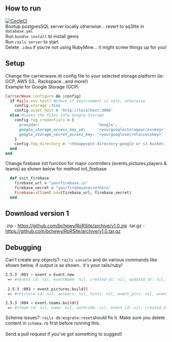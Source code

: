 ## How to run
[![CircleCI](https://circleci.com/gh/bchewy/RoRSite/tree/master.svg?style=svg&circle-token=9f4034f0b2cb346461a973a32c3957ae6eb52a3a)](https://circleci.com/gh/bchewy/RoRSite/tree/master)
<br>
Bootup postgresSQL server locally otherwise... revert to sq3lite in `database.yml`<br>
Run `bundle install` to install gems<br>
Run `rails server` to start<br>
Delete `.idea` if you're not using RubyMine... it might screw things up for you!
## Setup
Change the carrierwave.rb config file to your selected storage platform (ie: GCP, AWS S3.. Rackspace.. and more!)
<br>
Example for Google Storage (GCP)
```ruby
CarrierWave.configure do |config|
  if Rails.env.test? #Check if environment is test, otherwise
    config.storage :file
    config.asset_host = 'http://localhost:3000'
  else #saves the files into Google Storage
    config.fog_credentials = {
      provider:                         'Google',
      google_storage_access_key_id:     '<yourgooglestorageaccesskey>',
      google_storage_secret_access_key: '<yourgooglesecretaccesskey>'
    }
    config.fog_directory = '<theappspot-directory-google or s3 bucket.. etc>'
  end
end
```
Change firebase init function for major controllers (events,pictures,players & teams) as shown below for method init_firebase
```ruby
  def init_firebase
    firebase_url = "yourfirebase.io"
    firebase_secret = "yourfirebasesecrethere"
    Firebase::Client.new(firebase_url, firebase_secret)
  end
```
## Download version 1
.zip - https://github.com/bchewy/RoRSite/archive/v1.0.zip
.tar.gz - https://github.com/bchewy/RoRSite/archive/v1.0.tar.gz
## Debugging
Can't create any objects?:
`rails console` and do various commands like shown below, if output is as shown.. it's your rails/ruby!

```bash
2.5.3 :001 > event = Event.new
 => #<Event id: nil, eventName: nil, created_at: nil, updated_at: nil, event_banner: nil, eventAdminEmail: nil, eventNoOfPpl: nil, eventID: nil, eventNoTeams: nil> 
 
 2.5.3 :003 > event.pictures.build()
 => #<Picture id: nil, answers: nil, hints: nil, event_pics: nil, event_id: nil, created_at: nil, updated_at: nil> 

2.5.3 :004 > event.teams.build()
 => #<Team id: nil, name: nil, authcode: nil, event_id: nil, created_at: nil, updated_at: nil> 

```
Schema issues?:
`rails db:migrate:reset`should fix it. Make sure you delete content in `schema.rb` first before running this.<br><br>
Send a pull request if you've got something to suggest!


